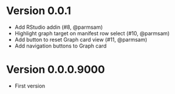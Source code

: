 # Version 0.0.1

* Add RStudio addin (#8, @parmsam)
* Highlight graph target on manifest row select (#10, @parmsam)
* Add button to reset Graph card view (#11, @parmsam)
* Add navigation buttons to Graph card

# Version 0.0.0.9000

* First version
